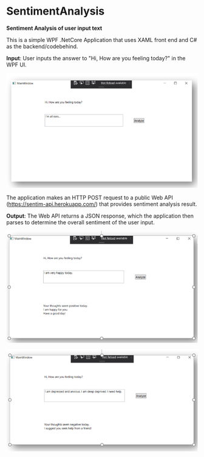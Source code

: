 # SentimentAnalysis
<b>Sentiment Analysis of user input text</b>

This is a simple WPF .NetCore Application that uses XAML front end and C# as the backend/codebehind.

<b>Input</b>: User inputs the answer to "Hi, How are you feeling today?" in the WPF UI.

![Image description](https://github.com/madhura0110/SentimentAnalysis/blob/master/SentimentAnalysis/Input.PNG)

The application makes an HTTP POST request to a public Web API (https://sentim-api.herokuapp.com/) that provides sentiment analysis result.

<b>Output</b>: The Web API returns a JSON response, which the application then parses to determine the overall sentiment of the user input.

![Positive Sentiment](https://github.com/madhura0110/SentimentAnalysis/blob/master/SentimentAnalysis/Positive.PNG)

![Negative Sentiment](https://github.com/madhura0110/SentimentAnalysis/blob/master/SentimentAnalysis/Negative.PNG)
